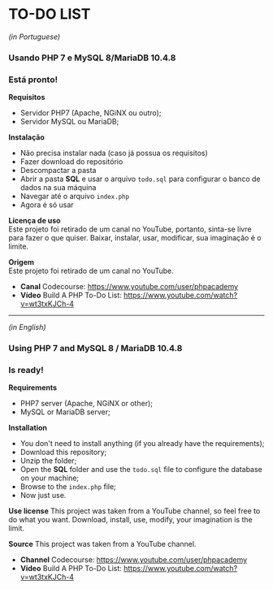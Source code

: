 # TO-DO LIST

*(in Portuguese)*
### Usando PHP 7 e MySQL 8/MariaDB 10.4.8

### Está pronto!

**Requisitos**
- Servidor PHP7 (Apache, NGiNX ou outro);
- Servidor MySQL ou MariaDB;

**Instalação**
- Não precisa instalar nada (caso já possua os requisitos)
- Fazer download do repositório
- Descompactar a pasta
- Abrir a pasta **SQL** e usar o arquivo `todo.sql` para configurar o banco de dados na sua máquina
- Navegar até o arquivo `index.php`
- Agora é só usar

**Licença de uso**  
Este projeto foi retirado de um canal no YouTube, portanto, sinta-se livre para fazer o que quiser. Baixar, instalar, usar, modificar, sua imaginação é o limite.  

**Origem**  
Este projeto foi retirado de um canal no YouTube.  
- **Canal** Codecourse: https://www.youtube.com/user/phpacademy  
- **Vídeo** Build A PHP To-Do List: https://www.youtube.com/watch?v=wt3txKJCh-4

-----------------------------

*(in English)*
### Using PHP 7 and MySQL 8 / MariaDB 10.4.8

### Is ready!

**Requirements**
- PHP7 server (Apache, NGiNX or other);
- MySQL or MariaDB server;

**Installation**
- You don't need to install anything (if you already have the requirements);
- Download this repository;
- Unzip the folder;
- Open the **SQL** folder and use the `todo.sql` file to configure the database on your machine;
- Browse to the `index.php` file;
- Now just use.

**Use license**
This project was taken from a YouTube channel, so feel free to do what you want. Download, install, use, modify, your imagination is the limit.

**Source**
This project was taken from a YouTube channel.
- **Channel** Codecourse: https://www.youtube.com/user/phpacademy
- **Video** Build A PHP To-Do List: https://www.youtube.com/watch?v=wt3txKJCh-4

